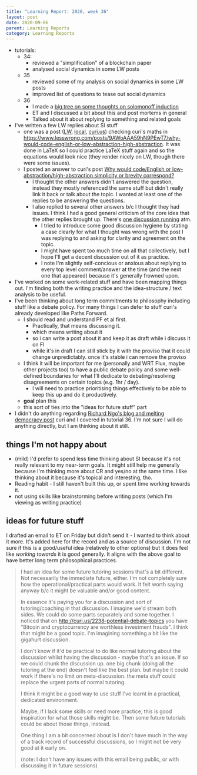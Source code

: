```yaml
---
title: "Learning Report: 2020, week 36"
layout: post
date: 2020-09-06
parent: Learning Reports
category: Learning Reports
---
```


* tutorials:
  * 34:
    * reviewed a "simplification" of a blockchain paper
    * analysed social dynamics in some LW posts
  * 35
    * reviewed some of my analysis on social dynamics in some LW posts
    * improved list of questions to tease out social dynamics
  * 36
    * I made a [big tree on some thoughts on solomonoff induction](../../files/pdfs/2020-08-31-solomonoff-induction.pdf)
    * ET and I discussed a bit about this and post mortems in general
    * Talked about it about replying to something and related goals
* I've written a few LW replies about SI stuff
  * one was a post ([LW](https://www.lesswrong.com/posts/hD4boFF6K782grtqX/mathematical-inconsistency-in-solomonoff-induction?commentId=yYEvizv5Jey5dXh83), [local](../2020-09-04-reply-to-math-contradiction-in-solomonoff-induction/), [curi.us](https://curi.us/2357-less-wrong-related-discussion#17805)) checking curi's maths in <https://www.lesswrong.com/posts/9AWoAAA59hN9PEwT7/why-would-code-english-or-low-abstraction-high-abstraction>. It was done in LaTeX so I could practice LaTeX stuff again and so the equations would look nice (they render nicely on LW, though there were some issues).
  * I posted an answer to curi's post [Why would code/English or low-abstraction/high-abstraction simplicity or brevity correspond?](https://www.lesswrong.com/posts/9AWoAAA59hN9PEwT7/why-would-code-english-or-low-abstraction-high-abstraction)
    * I thought the other answers didn't answered the question, instead they mostly referenced the same stuff but didn't really link it back or talk about the topic. I wanted at least one of the replies to be answering the questions.
    * I also replied to several other answers b/c I thought they had issues. I think I had a good general criticism of the core idea that the other replies brought up. There's [one discussion running](https://www.lesswrong.com/posts/9AWoAAA59hN9PEwT7/why-would-code-english-or-low-abstraction-high-abstraction?commentId=tagemFLrdjh9HE3rS) atm.
      * I tried to introduce some good discussion hygiene by stating a case clearly for what I thought was wrong with the post I was replying to and asking for clarity and agreement on the topic.
      * I might have spent too much time on all that collectively, but I hope I'll get a decent discussion out of it as practice.
      * I note I'm slightly self-concious or anxious about replying to every top level comment/answer at the time (and the next one that appeared) because it's generally frowned upon.
* I've worked on some work-related stuff and have been mapping things out. I'm finding both the writing practice and the idea-structure / text analysis to be useful.
* I've been thinking about long term commitments to philosophy including stuff like a debate policy. For many things I can defer to stuff curi's already developed like Paths Forward.
  * I should read and understand PF et al first.
    * Practically, that means discussing it.
    * which means writing about it
    * so i can write a post about it and keep it as draft while i discuss it on FI
    * while it's in draft I can still stick by it with the proviso that it could change unpredictably. once it's stable i can remove the proviso
  * I think it will be important for me (personally and WRT Flux, maybe other projects too) to have a public debate policy and some well-defined boundaries for what I'll dedicate to debating/resolving disagreements on certain topics (e.g. 1hr / day).
    * I will need to practice prioritising things effectively to be able to keep this up and do it productively.
  * **goal** plan this
  * this sort of ties into the "ideas for future stuff" part
* I didn't do anything regarding [Richard Ngo's blog and melting democracy post](https://thinkingcomplete.blogspot.com/2020/04/melting-democracy.html) curi and I covered in tutorial 36. I'm not sure I will do anything directly, but I am thinking about it still.

## things I'm not happy about

* (mild) I'd prefer to spend less time thinking about SI because it's not really relevant to my near-term goals. It might still help me generally because I'm thinking more about CR and yes/no at the same time. I like thinking about it because it's topical and interesting, tho.
* Reading habit - I still haven't built this up, or spent time working towards it.
* not using skills like brainstorming before writing posts (which I'm viewing as writing practice)

## ideas for future stuff

I drafted an email to ET on Friday but didn't send it - I wanted to think about it more.
It's added here for the record and as a source of discussion.
I'm not sure if this is a good/useful idea (relatively to other options) but it does feel like *working towards* it is good generally.
It aligns with the above goal to have better long term philosophical practices.

> I had an idea for some future tutoring sessions that's a bit different. Not necessarily the immediate future, either.
I'm not completely sure how the operational/practical parts would work. It felt worth saying anyway b/c it might be
valuable and/or good content.
>
> In essence it's paying you for a discussion and sort of tutoring/coaching in that discussion. I imagine we'd stream both
sides. We could do some parts separately and some together. I noticed that on
http://curi.us/2238-potential-debate-topics you have "Bitcoin and cryptocurrency are worthless investment frauds". I
think that might be a good topic. I'm imagining something a bit like the gigahurt discussion.
>
> I don't know if it'd be practical to do like normal tutoring about the discussion whilst having the discussion - maybe
that's an issue. If so we could chunk the discussion up. one big chunk (doing all the tutoring at the end) doesn't feel
like the best plan. but maybe it could work if there's no limit on meta-discussion. the meta stuff could replace the
urgent parts of normal tutoring.
>
> I think it might be a good way to use stuff I've learnt in a practical, dedicated environment.
>
> Maybe, if I lack some skills or need more practice, this is good inspiration for what those skills might be. Then
some future tutorials could be about those things, instead.
>
> One thing I am a bit concerned about is I don't have much in the way of a track record of successful discussions, so I
might not be very good at it early on.
>
> (note: I don't have any issues with this email being public, or with discussing it in future sessions)

